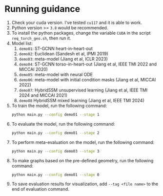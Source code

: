 # Running guidance

1. Check your cuda version. I've tested `cu117` and it is able to work.
2. Python version >= `3.8` would be recommended.
3. To install the python packages, change the variable `CUDA` in the script `req_torch_geo.sh`, then run it.
4. Model list:
   1. `demo01`: ST-GCNN heart-in-heart-out
   2. `demo02`: Euclidean (Sandesh et al, IPMI 2019)
   3. `demo03`: meta-model (Jiang et al, ICLR 2023)
   4. `demo04`: ST-GCNN torso-in-heart-out (Jiang et al, IEEE TMI 2022 and MICCAI 2020)
   5. `demo05`: meta-model with neural ODE
   6. `demo06`: meta-model with initial condition masks (Jiang et al, MICCAI 2022)
   7. `demo07`: HybridSSM unsupervised learning (Jiang et al, IEEE TMI 2024 and MICCAI 2021)
   8. `demo08` HybridSSM mixed learning (Jiang et al, IEEE TMI 2024)
5. To train the model, run the following command:
   ```bash
   python main.py --config demo01 --stage 1
   ```
6. To evaluate the model, run the following command:
   ```bash
   python main.py --config demo01 --stage 2
   ```
7. To perform meta-evaluation on the model, run the following command:
   ```bash
   python main.py --config demo03 --stage 3
   ```
8. To make graphs based on the pre-defined geometry, run the following command:
    ```bash
   python main.py --config demo01 --stage 0
   ```
9.  To save evaluation results for visualization, add `--tag <file name>` to the end of evaluation command.